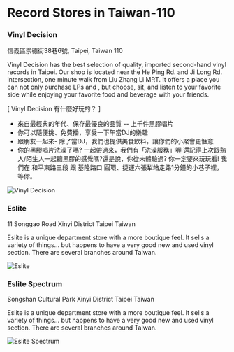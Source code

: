 # Record Stores in Taiwan-110

### Vinyl Decision

信義區崇德街38巷6號, Taipei, Taiwan 110

Vinyl Decision has the best selection of quality, imported second-hand vinyl records in Taipei. Our shop is located near the He Ping Rd. and Ji Long Rd. intersection, one minute walk from Liu Zhang Li MRT. It offers a place you can not only purchase LPs and , but choose, sit, and listen to your favorite side while enjoying your favorite food and beverage with your friends. 


[ Vinyl Decision 有什麼好玩的？ ]
- 來自最經典的年代、保存最優良的品質 -- 上千件黑膠唱片
- 你可以隨便挑、免費播，享受一下午當DJ的樂趣 
- 跟朋友一起來- 除了當DJ，我們也提供美食飲料，讓你們的小聚會更愜意
- 你的黑膠唱片洗澡了嗎? 一起帶過來，我們有「洗澡服務」喔
還記得上次跟熟人/陌生人一起聽黑膠的感覺嗎?還是說，你從未體驗過? 你一定要來玩玩看! 我們在 和平東路三段 跟 基隆路口 圓環、捷運六張犁站走路1分鐘的小巷子裡，等你。

![Vinyl Decision](https://discogslabs.imgix.net/vinylhub/550faf3a28df830011388f00.jpg?auto=compress%2Cformat&fit=max&fm=jpg&h=2000&w=2000&s=1e28e09ba936790c9228ff663a252ee6 "Vinyl Decision")

### Eslite

11 Songgao Road
Xinyi District
Taipei
Taiwan

Eslite is a unique department store with a more boutique feel. It sells a variety of things... but happens to have a very good new and used vinyl section.
There are several branches around Taiwan.

![Eslite](https://discogslabs.imgix.net/vinylhub/54fdb9d93db7c80011ce8e61.jpg?auto=compress%2Cformat&fit=max&fm=jpg&h=2000&w=2000&s=e564024a145baec0386408825c502ee8 "Eslite")

### Eslite Spectrum

Songshan Cultural Park
Xinyi District
Taipei
Taiwan

Eslite is a unique department store with a more boutique feel. It sells a variety of things... but happens to have a very good new and used vinyl section.
There are several branches around Taiwan.

![Eslite Spectrum](https://discogslabs.imgix.net/vinylhub/54fdb82c3db7c80011ce8e5c.jpg?auto=compress%2Cformat&fit=max&fm=jpg&h=2000&w=2000&s=3d4173fe986290602abed25aabf24ec2 "Eslite Spectrum")


